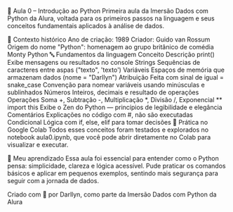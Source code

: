 🐍 Aula 0 – Introdução ao Python
Primeira aula da Imersão Dados com Python da Alura, voltada para os primeiros passos na linguagem e seus conceitos fundamentais aplicados à análise de dados.

📅 Contexto histórico
Ano de criação: 1989
Criador: Guido van Rossum
Origem do nome "Python": homenagem ao grupo britânico de comédia Monty Python
🔤 Fundamentos da linguagem
Conceito	Descrição
print()	Exibe mensagens ou resultados no console
Strings	Sequências de caracteres entre aspas ("texto", 'texto')
Variáveis	Espaços de memória que armazenam dados (nome = "Darllyn")
Atribuição	Feita com sinal de igual =
snake_case	Convenção para nomear variáveis usando minúsculas e sublinhados
Números	Inteiros, decimais e resultado de operações
Operações	Soma +, Subtração -, Multiplicação *, Divisão /, Exponencial **
import this	Exibe o Zen do Python — princípios de legibilidade e elegância
Comentários	Explicações no código com #, não são executadas
Condicional	Lógica com if, else, elif para tomar decisões
📒 Prática no Google Colab
Todos esses conceitos foram testados e explorados no notebook aula0.ipynb, que você pode abrir diretamente no Colab para visualizar e executar.

🎯 Meu aprendizado
Essa aula foi essencial para entender como o Python pensa: simplicidade, clareza e lógica acessível. Pude praticar os comandos básicos e aplicar em pequenos exemplos, sentindo mais segurança para seguir com a jornada de dados.

Criado com 💙 por Darllyn, como parte da Imersão Dados com Python da Alura
